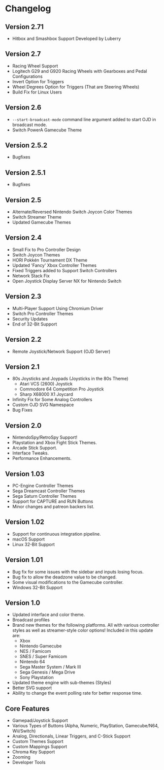 # Changelog

## Version 2.71
* Hitbox and Smashbox Support Developed by Luberry

## Version 2.7
* Racing Wheel Support
* Logitech G29 and G920 Racing Wheels with Gearboxes and Pedal Configurations
* Invert Option for Triggers
* Wheel Degrees Option for Triggers (That are Steering Wheels)
* Build Fix for Linux Users

## Version 2.6
* `--start-broadcast-mode` command line argument added to start OJD in broadcast mode.
* Switch PowerA Gamecube Theme

## Version 2.5.2
* Bugfixes

## Version 2.5.1
* Bugfixes

## Version 2.5
* Alternate/Reversed Nintendo Switch Joycon Color Themes
* Switch Streamer Theme
* Updated Gamecube Themes

## Version 2.4
* Small Fix to Pro Controller Design
* Switch Joycon Themes
* HORI Pokkén Tournament DX Theme
* Updated 'Fancy' Xbox Controller Themes
* Fixed Triggers added to Support Switch Controllers
* Network Stack Fix
* Open Joystick Display Server NX for Nintendo Switch

## Version 2.3
* Multi-Player Support Using Chromium Driver
* Switch Pro Controller Themes
* Security Updates
* End of 32-Bit Support

## Version 2.2
* Remote Joystick/Network Support (OJD Server)

## Version 2.1
* 80s Joysticks and Joypads (Joysticks in the 80s Theme)
    - Atari VCS (2600) Joystick
    - Commodore 64 Competition Pro Joystick
    - Sharp X68000 X1 Joycard
* Infinity Fix for Some Analog Controllers
* Custom OJD SVG Namespace
* Bug Fixes

## Version 2.0
* NintendoSpy/RetroSpy Support!
* Playstation and Xbox Fight Stick Themes.
* Arcade Stick Support.
* Interface Tweaks.
* Performance Enhancements.

## Version 1.03
* PC-Engine Controller Themes
* Sega Dreamcast Controller Themes
* Sega Saturn Controller Themes
* Support for CAPTURE and RUN Buttons
* Minor changes and patreon backers list.

## Version 1.02
* Support for continuous integration pipeline.
* macOS Support
* Linux 32-Bit Support

## Version 1.01
* Bug fix for some issues with the sidebar and inputs losing focus.
* Bug fix to allow the deadzone value to be changed.
* Some visual modifications to the Gamecube controller.
* Windows 32-Bit Support

## Version 1.0
* Updated interface and color theme.
* Broadcast profiles
* Brand new themes for the following platforms. All with various controller styles as well as streamer-style color options! Included in this update are:
    - Xbox
    - Nintendo Gamecube
    - NES / Famicom
    - SNES / Super Famicom
    - Nintendo 64
    - Sega Master System / Mark III
    - Sega Genesis / Mega Drive
    - Sony Playstation
* Updated theme engine with sub-themes (Styles)
* Better SVG support
* Ability to change the event polling rate for better response time.

## Core Features
* Gamepad/Joystick Support
* Various Types of Buttons (Alpha, Numeric, PlayStation, Gamecube/N64, Wii/Switch)
* Analog, Directionals, Linear Triggers, and C-Stick Support
* Custom Themes Support
* Custom Mappings Support
* Chroma Key Support
* Zooming
* Developer Tools
